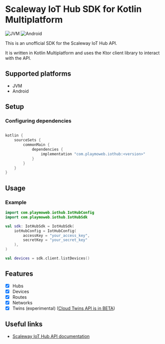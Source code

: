 # Scaleway IoT Hub SDK for Kotlin Multiplatform

![JVM](https://img.shields.io/badge/platform-jvm-orange)
![Android](https://img.shields.io/badge/platform-android-orange)

This is an unofficial SDK for the Scaleway IoT Hub API. 

It is written in Kotlin Multiplatform and uses the Ktor client library to interact with the API.

## Supported platforms

- JVM
- Android

## Setup

### Configuring dependencies

```kotlin

kotlin {
    sourceSets {
        commonMain {
            dependencies {
                implementation "com.playmoweb.iothub:<version>"
            }
        }
    }
}

```

## Usage

### Example

```kotlin
import com.playmoweb.iothub.IotHubConfig
import com.playmoweb.iothub.IotHubSdk

val sdk: IotHubSdk = IotHubSdk(
    iotHubConfig = IotHubConfig(
        accessKey = "your_access_key",
        secretKey = "your_secret_key"
    ),
)

val devices = sdk.client.listDevices()
```

## Features
- [x] Hubs
- [x] Devices
- [x] Routes
- [x] Networks
- [x] Twins (experimental) ([Cloud Twins API is in BETA](https://www.scaleway.com/en/developers/api/iot/#path-iot-cloud-twins-beta-list-the-documents-of-a-cloud-twin))

## Useful links
- [Scaleway IoT Hub API documentation](https://www.scaleway.com/en/developers/api/iot/)
